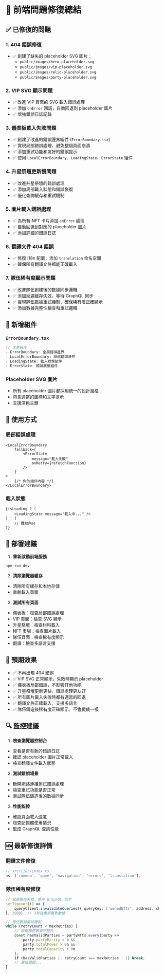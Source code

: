 # 🚨 **前端問題修復總結**

## ✅ **已修復的問題**

### 1. **404 錯誤修復**
- ✅ 創建了缺失的 placeholder SVG 圖片：
  - `public/images/hero-placeholder.svg`
  - `public/images/vip-placeholder.svg`
  - `public/images/relic-placeholder.svg`
  - `public/images/party-placeholder.svg`

### 2. **VIP SVG 顯示問題**
- ✅ 改進 VIP 頁面的 SVG 載入錯誤處理
- ✅ 添加 `onError` 回調，自動回退到 placeholder 圖片
- ✅ 增強錯誤日誌記錄

### 3. **儀表板載入失敗問題**
- ✅ 創建了改進的錯誤邊界組件 (`ErrorBoundary.tsx`)
- ✅ 實現局部錯誤處理，避免整個頁面崩潰
- ✅ 添加重試功能和友好的錯誤提示
- ✅ 使用 `LocalErrorBoundary`、`LoadingState`、`ErrorState` 組件

### 4. **升星祭壇更新慢問題**
- ✅ 改進升星祭壇的錯誤處理
- ✅ 添加局部載入狀態和錯誤恢復
- ✅ 優化查詢緩存和重試機制

### 5. **圖片載入錯誤處理**
- ✅ 為所有 NFT 卡片添加 `onError` 處理
- ✅ 自動回退到對應的 placeholder 圖片
- ✅ 添加詳細的錯誤日誌

### 6. **翻譯文件 404 錯誤**
- ✅ 修復 i18n 配置，添加 `translation` 命名空間
- ✅ 確保所有翻譯文件都能正確載入

### 7. **隊伍稀有度顯示問題**
- ✅ 改進隊伍創建後的數據同步邏輯
- ✅ 添加延遲緩存失效，等待 GraphQL 同步
- ✅ 實現隊伍數據重試機制，確保稀有度正確顯示
- ✅ 添加數據完整性檢查和重試邏輯

## 🔧 **新增組件**

### `ErrorBoundary.tsx`
```typescript
// 主要組件
- ErrorBoundary: 全局錯誤邊界
- LocalErrorBoundary: 局部錯誤邊界
- LoadingState: 載入狀態組件
- ErrorState: 錯誤狀態組件
```

### Placeholder SVG 圖片
- 所有 placeholder 圖片都採用統一的設計風格
- 包含適當的圖標和文字提示
- 支援深色主題

## 📝 **使用方式**

### 局部錯誤處理
```tsx
<LocalErrorBoundary 
    fallback={
        <ErrorState 
            message="載入失敗" 
            onRetry={refetchFunction}
        />
    }
>
    {/* 你的組件內容 */}
</LocalErrorBoundary>
```

### 載入狀態
```tsx
{isLoading ? (
    <LoadingState message="載入中..." />
) : (
    // 實際內容
)}
```

## 🚀 **部署建議**

1. **重新啟動前端服務**
```bash
npm run dev
```

2. **清除瀏覽器緩存**
- 清除所有緩存和本地存儲
- 重新載入頁面

3. **測試所有頁面**
- 儀表板：檢查局部錯誤處理
- VIP 頁面：檢查 SVG 顯示
- 升星祭壇：檢查材料載入
- NFT 市場：檢查圖片載入
- 隊伍頁面：檢查稀有度顯示
- 翻譯：檢查多語言支援

## 🎯 **預期效果**

- ✅ 不再出現 404 錯誤
- ✅ VIP SVG 正常顯示，失敗時顯示 placeholder
- ✅ 儀表板局部錯誤，不影響其他功能
- ✅ 升星祭壇更新更快，錯誤處理更友好
- ✅ 所有圖片載入失敗時都有適當的回退
- ✅ 翻譯文件正確載入，支援多語言
- ✅ 隊伍鑄造後稀有度正確顯示，不會變成一樣

## 🔍 **監控建議**

1. **檢查瀏覽器控制台**
- 查看是否有新的錯誤日誌
- 確認 placeholder 圖片正常載入
- 檢查翻譯文件載入狀態

2. **測試錯誤場景**
- 斷開網路連接測試錯誤處理
- 檢查重試功能是否正常
- 測試隊伍鑄造後的數據同步

3. **性能監控**
- 確認頁面載入速度
- 檢查記憶體使用情況
- 監控 GraphQL 查詢性能

## 🆕 **最新修復詳情**

### 翻譯文件修復
```typescript
// src/i18n/index.ts
ns: ['common', 'game', 'navigation', 'errors', 'translation'],
```

### 隊伍稀有度修復
```typescript
// 延遲緩存失效，等待 GraphQL 同步
setTimeout(() => {
    queryClient.invalidateQueries({ queryKey: ['ownedNfts', address, chainId] });
}, 3000); // 3秒後重新獲取數據

// 隊伍數據重試機制
while (retryCount < maxRetries) {
    // 檢查隊伍數據完整性
    const hasValidParties = partyNfts.every(party => 
        party.partyRarity > 0 && 
        party.totalPower > 0n && 
        party.totalCapacity > 0n
    );
    if (hasValidParties || retryCount === maxRetries - 1) break;
    // 重試邏輯...
}
``` 